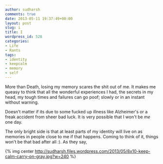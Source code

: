 ```yaml
---
author: sudharsh
comments: true
date: 2013-05-11 19:37:49+00:00
layout: post
slug: i
title: I
wordpress_id: 528
categories:
- Life
- Rants
tags:
- identity
- keepcalm
- memory
- self
---
```


More than Death, losing my memory scares the shit out of me.
It makes me queasy to think that all the wonderful experiences I had, the secrets in my head, my tough times and failures can go poof; slowly or in an instant without warning.

Doesn't matter if its due to some fucked up illness like Alzheimer's or a freak accident from sheer bad luck. It is very possible that I won't be _me_ one day.

The only bright side is that at least parts of my identity will live on as memories in people close to me if that happens. Coming to think of it, things won't be that bad after all :). As they say,

{% img center http://sudharsh.files.wordpress.com/2013/05/8x10-keep-calm-carry-on-gray.jpg?w=240 %}


